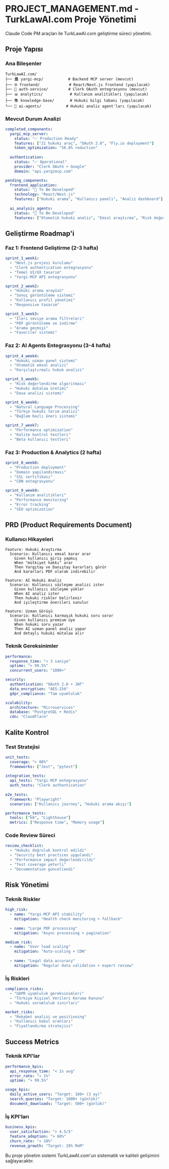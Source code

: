 # PROJECT_MANAGEMENT.md - TurkLawAI.com Proje Yönetimi

Claude Code PM araçları ile TurkLawAI.com geliştirme süreci yönetimi.

## Proje Yapısı

### Ana Bileşenler
```
TurkLawAI.com/
├── 🏛️ yargi-mcp/           # Backend MCP server (mevcut)
├── 🌐 frontend/             # React/Next.js frontend (yapılacak)
├── 🔐 auth-service/         # Clerk OAuth entegrasyonu (mevcut)
├── 📊 analytics/            # Kullanım analitikleri (yapılacak)
├── 📚 knowledge-base/       # Hukuki bilgi tabanı (yapılacak)
└── 🤖 ai-agents/           # Hukuki analiz agent'ları (yapılacak)
```

### Mevcut Durum Analizi
```yaml
completed_components:
  yargi_mcp_server:
    status: "✅ Production Ready"
    features: ["21 hukuki araç", "OAuth 2.0", "Fly.io deployment"]
    token_optimization: "56.8% reduction"
    
  authentication:
    status: "✅ Operational"
    provider: "Clerk OAuth + Google"
    domain: "api.yargimcp.com"

pending_components:
  frontend_application:
    status: "🔄 To Be Developed"
    technology: "React/Next.js"
    features: ["Hukuki arama", "Kullanıcı paneli", "Analiz dashboard"]
    
  ai_analysis_agents:
    status: "🔄 To Be Developed"  
    features: ["Otomatik hukuki analiz", "Emsal araştırma", "Risk değerlendirme"]
```

## Geliştirme Roadmap'i

### Faz 1: Frontend Geliştirme (2-3 hafta)
```yaml
sprint_1_week1:
  - "Next.js projesi kurulumu"
  - "Clerk authentication entegrasyonu"
  - "Temel UI/UX tasarım"
  - "Yargi-MCP API entegrasyonu"

sprint_2_week2:
  - "Hukuki arama arayüzü"
  - "Sonuç görüntüleme sistemi"
  - "Kullanıcı profil yönetimi"
  - "Responsive tasarım"

sprint_3_week3:
  - "İleri seviye arama filtreleri"
  - "PDF görüntüleme ve indirme"
  - "Arama geçmişi"
  - "Favoriler sistemi"
```

### Faz 2: AI Agents Entegrasyonu (3-4 hafta)
```yaml
sprint_4_week4:
  - "Hukuki uzman panel sistemi"
  - "Otomatik emsal analizi"
  - "Karşılaştırmalı hukuk analizi"

sprint_5_week5:
  - "Risk değerlendirme algoritması"
  - "Hukuki mütalaa üretimi"
  - "Dava analizi sistemi"

sprint_6_week6:
  - "Natural Language Processing"
  - "Türkçe hukuki terim analizi"
  - "Bağlam bazlı öneri sistemi"

sprint_7_week7:
  - "Performance optimization"
  - "Kalite kontrol testleri"
  - "Beta kullanıcı testleri"
```

### Faz 3: Production & Analytics (2 hafta)
```yaml
sprint_8_week8:
  - "Production deployment"
  - "Domain yapılandırması"
  - "SSL sertifikası"
  - "CDN entegrasyonu"

sprint_9_week9:
  - "Kullanım analitikleri"
  - "Performance monitoring"
  - "Error tracking"
  - "SEO optimization"
```

## PRD (Product Requirements Document)

### Kullanıcı Hikayeleri
```gherkin
Feature: Hukuki Araştırma
  Scenario: Kullanıcı emsal karar arar
    Given kullanıcı giriş yapmış
    When "mülkiyet hakkı" arar
    Then Yargıtay ve Danıştay kararları görür
    And kararları PDF olarak indirebilir

Feature: AI Hukuki Analiz  
  Scenario: Kullanıcı sözleşme analizi ister
    Given kullanıcı sözleşme yükler
    When AI analiz ister
    Then hukuki riskler belirlenir
    And iyileştirme önerileri sunulur

Feature: Uzman Görüşü
  Scenario: Kullanıcı karmaşık hukuki soru sorar
    Given kullanıcı premium üye
    When hukuki soru yazar
    Then AI uzman panel analiz yapar
    And detaylı hukuki mütalaa alır
```

### Teknik Gereksinimler
```yaml
performance:
  response_time: "< 3 saniye"
  uptime: "> 99.5%"
  concurrent_users: "1000+"

security:
  authentication: "OAuth 2.0 + JWT"
  data_encryption: "AES-256"
  gdpr_compliance: "Tam uyumluluk"

scalability:
  architecture: "Microservices"
  database: "PostgreSQL + Redis"
  cdn: "CloudFlare"
```

## Kalite Kontrol

### Test Stratejisi
```yaml
unit_tests:
  coverage: "> 80%"
  frameworks: ["Jest", "pytest"]
  
integration_tests:
  api_tests: "Yargi-MCP entegrasyonu"
  auth_tests: "Clerk authentication"
  
e2e_tests:
  framework: "Playwright"
  scenarios: ["Kullanıcı journey", "Hukuki arama akışı"]

performance_tests:
  tools: ["k6", "Lighthouse"]
  metrics: ["Response time", "Memory usage"]
```

### Code Review Süreci
```yaml
review_checklist:
  - "Hukuki doğruluk kontrol edildi"
  - "Security best practices uygulandı"
  - "Performance impact değerlendirildi"
  - "Test coverage yeterli"
  - "Documentation güncellendi"
```

## Risk Yönetimi

### Teknik Riskler
```yaml
high_risk:
  - name: "Yargi-MCP API stability"
    mitigation: "Health check monitoring + fallback"
    
  - name: "Large PDF processing"
    mitigation: "Async processing + pagination"

medium_risk:
  - name: "User load scaling"
    mitigation: "Auto-scaling + CDN"
    
  - name: "Legal data accuracy"
    mitigation: "Regular data validation + expert review"
```

### İş Riskleri
```yaml
compliance_risks:
  - "GDPR uyumluluk gereksinimleri"
  - "Türkiye Kişisel Verileri Koruma Kanunu"
  - "Hukuki sorumluluk sınırları"

market_risks:
  - "Rekabet analizi ve positioning"
  - "Kullanıcı kabul oranları"
  - "Fiyatlandırma stratejisi"
```

## Success Metrics

### Teknik KPI'lar
```yaml
performance_kpis:
  api_response_time: "< 2s avg"
  error_rate: "< 1%"
  uptime: "> 99.5%"

usage_kpis:
  daily_active_users: "Target: 100+ (3 ay)"
  search_queries: "Target: 1000+ (günlük)"
  document_downloads: "Target: 500+ (günlük)"
```

### İş KPI'ları
```yaml
business_kpis:
  user_satisfaction: "> 4.5/5"
  feature_adoption: "> 60%"
  churn_rate: "< 10%"
  revenue_growth: "Target: 20% MoM"
```

Bu proje yönetim sistemi TurkLawAI.com'un sistematik ve kaliteli gelişimini sağlayacaktır.